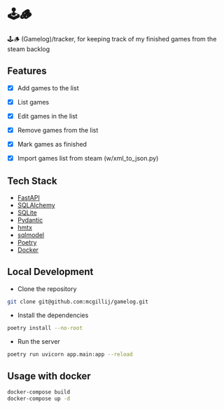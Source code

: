 # 🕹️🪵


🕹️🪵 (Gamelog)/tracker, for keeping track of my finished games from the steam backlog

## Features

- [x] Add games to the list
- [x] List games
- [x] Edit games in the list
- [x] Remove games from the list
- [x] Mark games as finished
- [x] Import games list from steam (w/xml_to_json.py)


## Tech Stack

- [FastAPI](https://fastapi.tiangolo.com/)
- [SQLAlchemy](https://www.sqlalchemy.org/)
- [SQLite](https://www.sqlite.org/index.html)
- [Pydantic](https://pydantic-docs.helpmanual.io/)
- [hmtx](https://htmx.org/)
- [sqlmodel](https://sqlmodel.tiangolo.com/)
- [Poetry](https://python-poetry.org/)
- [Docker](https://www.docker.com/)

## Local Development

- Clone the repository

``` bash
git clone git@github.com:mcgillij/gamelog.git
```

- Install the dependencies

``` bash
poetry install --no-root
```
- Run the server

``` bash
poetry run uvicorn app.main:app --reload
```

## Usage with docker
```bash
docker-compose build
docker-compose up -d
```

